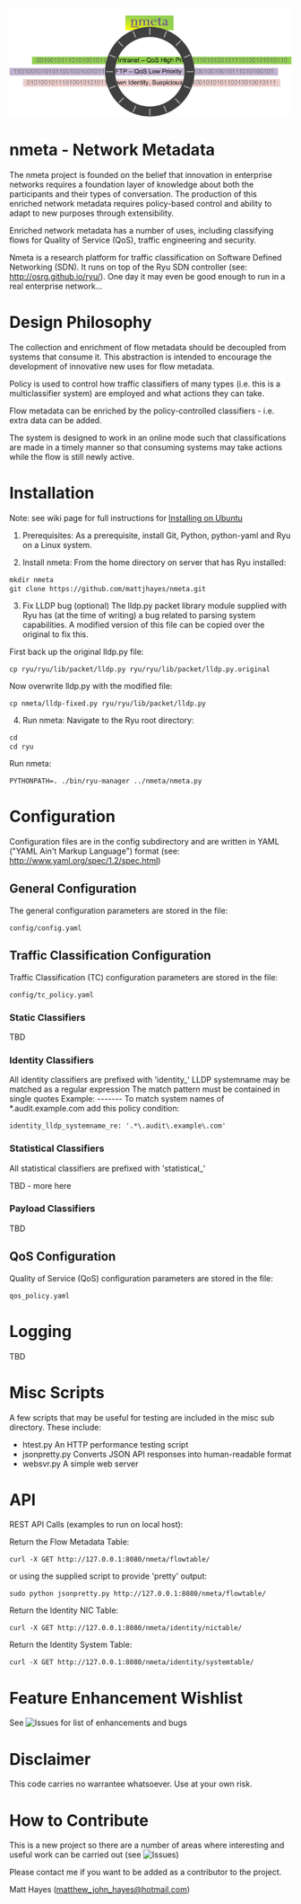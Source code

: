 ![](images/nmeta.png)

# nmeta - Network Metadata

The nmeta project is founded on the belief that innovation in enterprise networks requires a foundation layer of knowledge about both the participants and their types of conversation. The production of this enriched network metadata requires policy-based control and ability to adapt to new purposes through extensibility. 

Enriched network metadata has a number of uses, including classifying flows for Quality of Service (QoS), traffic engineering and security.

Nmeta is a research platform for traffic classification on Software Defined Networking (SDN).  It runs on top of the Ryu SDN controller (see: http://osrg.github.io/ryu/). One day it may even be good enough to run in a real enterprise network...

# Design Philosophy

The collection and enrichment of flow metadata should be decoupled from
systems that consume it. This abstraction is intended to encourage the
development of innovative new uses for flow metadata.

Policy is used to control how traffic classifiers of many types
(i.e. this is a multiclassifier system) are employed and what actions
they can take.

Flow metadata can be enriched by the policy-controlled classifiers - i.e.
extra data can be added.

The system is designed to work in an online mode such that classifications are
made in a timely manner so that consuming systems may take actions while
the flow is still newly active.

# Installation

Note: see wiki page for full instructions for [Installing on Ubuntu](https://github.com/mattjhayes/nmeta/wiki/Installing-on-Ubuntu)

1) Prerequisites:
As a prerequisite, install Git, Python, python-yaml and Ryu on a Linux system.

2) Install nmeta:
From the home directory on server that has Ryu installed:

```
mkdir nmeta
git clone https://github.com/mattjhayes/nmeta.git
```

3) Fix LLDP bug (optional)
The lldp.py packet library module supplied with Ryu has 
(at the time of writing) a bug related to parsing system
capabilities. A modified version of this file can be 
copied over the original to fix this.

First back up the original lldp.py file:

```
cp ryu/ryu/lib/packet/lldp.py ryu/ryu/lib/packet/lldp.py.original
```

Now overwrite lldp.py with the modified file:

```
cp nmeta/lldp-fixed.py ryu/ryu/lib/packet/lldp.py
```
    
4) Run nmeta:
Navigate to the Ryu root directory:

```
cd
cd ryu
```

Run nmeta:

```
PYTHONPATH=. ./bin/ryu-manager ../nmeta/nmeta.py
```

# Configuration

Configuration files are in the config subdirectory and are written
in YAML ("YAML Ain't Markup Language") format
(see: http://www.yaml.org/spec/1.2/spec.html)

## General Configuration

The general configuration parameters are stored in the file:

```
config/config.yaml
```

## Traffic Classification Configuration

Traffic Classification (TC) configuration parameters are stored in the file:

```
config/tc_policy.yaml
```

### Static Classifiers

TBD
  
### Identity Classifiers

  All identity classifiers are prefixed with 'identity_'
  LLDP systemname may be matched as a regular expression
  The match pattern must be contained in single quotes
    Example:
    -------
    To match system names of *.audit.example.com add this policy condition:
    
```
identity_lldp_systemname_re: '.*\.audit\.example\.com'
```

### Statistical Classifiers

  All statistical classifiers are prefixed with 'statistical_'

TBD - more here
  
### Payload Classifiers

TBD

## QoS Configuration

Quality of Service (QoS) configuration parameters are stored in the file:

```
qos_policy.yaml
```

# Logging

TBD

# Misc Scripts

A few scripts that may be useful for testing are included
in the misc sub directory. These include:
 - htest.py An HTTP performance testing script
 - jsonpretty.py Converts JSON API responses into human-readable format
 - websvr.py A simple web server

# API

REST API Calls (examples to run on local host):

Return the Flow Metadata Table:
```
curl -X GET http://127.0.0.1:8080/nmeta/flowtable/
```
or using the supplied script to provide 'pretty' output:
```
sudo python jsonpretty.py http://127.0.0.1:8080/nmeta/flowtable/
```

Return the Identity NIC Table:
```
curl -X GET http://127.0.0.1:8080/nmeta/identity/nictable/
```

Return the Identity System Table:
```
curl -X GET http://127.0.0.1:8080/nmeta/identity/systemtable/
```



# Feature Enhancement Wishlist

See ![Issues](https://github.com/mattjhayes/nmeta/issues) for list of enhancements and bugs

# Disclaimer

This code carries no warrantee whatsoever. Use at your own risk.

# How to Contribute

This is a new project so there are a number of areas where interesting and useful work can be carried out (see ![Issues](https://github.com/mattjhayes/nmeta/issues))

Please contact me if you want to be added as a contributor to the project.

Matt Hayes (matthew_john_hayes@hotmail.com)

